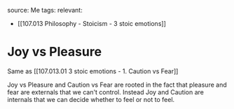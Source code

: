 source: Me
tags: 
relevant: 
- [[107.013 Philosophy - Stoicism - 3 stoic emotions]]

# Joy vs Pleasure

Same as [[107.013.01 3 stoic emotions - 1. Caution vs Fear]]

Joy vs Pleasure and Caution vs Fear are rooted in the fact that pleasure and fear are externals that we can't control. Instead Joy and Caution are internals that we can decide whether to feel or not to feel.
